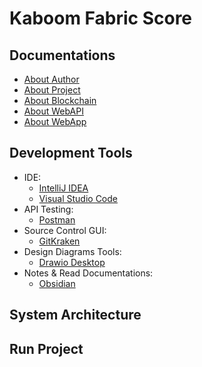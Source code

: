 # Kaboom Fabric Score
## Documentations
- [About Author](documentations/kaboom-fabric-score/author.md)
- [About Project](documentations/kaboom-fabric-score/project-information.md)
- [About Blockchain](documentations/kaboom-fabric-score/blockchain-kaboom-fabric-score.md)
- [About WebAPI](documentations/kaboom-fabric-score/webapi-kaboom-fabric-score.md)
- [About WebApp](documentations/kaboom-fabric-score/webapp-kaboom-fabric-sorce.md)
## Development Tools
- IDE: 
  + [IntelliJ IDEA](https://www.jetbrains.com/idea/download/#section=linux)
  + [Visual Studio Code](https://code.visualstudio.com/download)
- API Testing:
  + [Postman](https://www.postman.com/downloads/)
- Source Control GUI:
  + [GitKraken](https://www.gitkraken.com/)
- Design Diagrams Tools:
  + [Drawio Desktop](https://github.com/jgraph/drawio-desktop)
- Notes & Read Documentations:
  + [Obsidian](https://obsidian.md/download)
## System Architecture
## Run Project